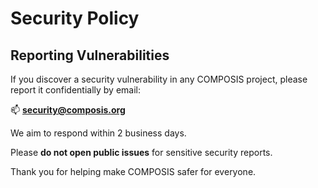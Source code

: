# Security Policy

## Reporting Vulnerabilities

If you discover a security vulnerability in any COMPOSIS project, please report it confidentially by email:

📫 **security@composis.org**

We aim to respond within 2 business days.  

Please **do not open public issues** for sensitive security reports.

Thank you for helping make COMPOSIS safer for everyone.
